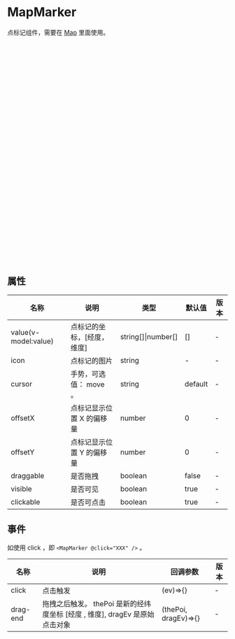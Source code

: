 # MapMarker

点标记组件，需要在 [Map](./configs/map) 里面使用。

<script setup lang="ts">
  import { Map, MapMarker } from '../../components';
</script>
<style>
.config-map {
  height: 500px;
  width: 100%
}
</style>
<div class="config-map">
  <Map
    map-key="e37740bc1cc102bdc13fe10b02d82de6"
    :center="[116.397428, 39.90923]"
    :securityConfig="{ securityJsCode: '618328f70209e0ce7566f84258326f5d' }"
  >
    <MapMarker :value="[116.3933, 39.9]"></MapMarker>
    <MapMarker :value="[116.39, 39.911]"></MapMarker>
  </Map>
</div>

## 属性

|名称|说明|类型|默认值|版本|
|--|--|--|--|--|
|value(v-model:value)|点标记的坐标，[经度，维度]|string[]\|number[]|[]| - |
|icon|点标记的图片|string| - | - |
|cursor|手势，可选值： move 。|string|default| - |
|offsetX|点标记显示位置 X 的偏移量|number|0| - |
|offsetY|点标记显示位置 Y 的偏移量|number|0| - |
|draggable|是否拖拽|boolean|false| - |
|visible|是否可见|boolean|true| - |
|clickable|是否可点击|boolean|true| - |

## 事件

如使用 click ，即 `<MapMarker @click="XXX" />` 。

|名称|说明|回调参数|版本|
|--|--|--|--|
|click|点击触发|(ev)=>{}| - |
|drag-end|拖拽之后触发。 thePoi 是新的经纬度坐标 [经度 , 维度], dragEv 是原始点击对象|(thePoi, dragEv)=>{}| - |
